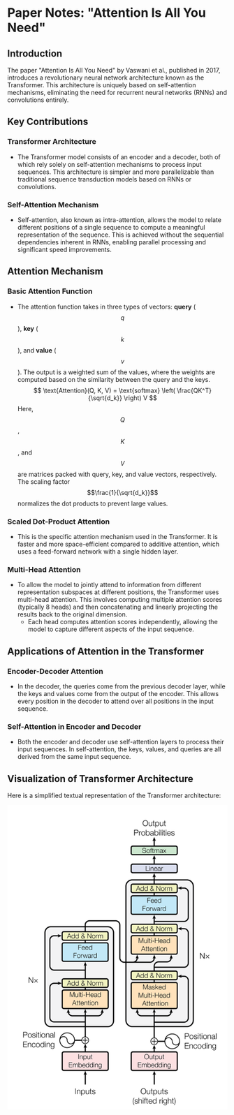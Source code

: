 # Paper Notes: "Attention Is All You Need"

## Introduction

The paper "Attention Is All You Need" by Vaswani et al., published in 2017, introduces a revolutionary neural network architecture known as the Transformer. This architecture is uniquely based on self-attention mechanisms, eliminating the need for recurrent neural networks (RNNs) and convolutions entirely.

## Key Contributions

### Transformer Architecture
- The Transformer model consists of an encoder and a decoder, both of which rely solely on self-attention mechanisms to process input sequences. This architecture is simpler and more parallelizable than traditional sequence transduction models based on RNNs or convolutions.

### Self-Attention Mechanism
- Self-attention, also known as intra-attention, allows the model to relate different positions of a single sequence to compute a meaningful representation of the sequence. This is achieved without the sequential dependencies inherent in RNNs, enabling parallel processing and significant speed improvements.

## Attention Mechanism

### Basic Attention Function
- The attention function takes in three types of vectors: **query** ($$q$$), **key** ($$k$$), and **value** ($$v$$). The output is a weighted sum of the values, where the weights are computed based on the similarity between the query and the keys.
  $$
  \text{Attention}(Q, K, V) = \text{softmax} \left( \frac{QK^T}{\sqrt{d_k}} \right) V
  $$
  Here, $$Q$$, $$K$$, and $$V$$ are matrices packed with query, key, and value vectors, respectively. The scaling factor $$\frac{1}{\sqrt{d_k}}$$ normalizes the dot products to prevent large values.

### Scaled Dot-Product Attention
- This is the specific attention mechanism used in the Transformer. It is faster and more space-efficient compared to additive attention, which uses a feed-forward network with a single hidden layer.

### Multi-Head Attention
- To allow the model to jointly attend to information from different representation subspaces at different positions, the Transformer uses multi-head attention. This involves computing multiple attention scores (typically 8 heads) and then concatenating and linearly projecting the results back to the original dimension.
  - Each head computes attention scores independently, allowing the model to capture different aspects of the input sequence.

## Applications of Attention in the Transformer

### Encoder-Decoder Attention
- In the decoder, the queries come from the previous decoder layer, while the keys and values come from the output of the encoder. This allows every position in the decoder to attend over all positions in the input sequence.

### Self-Attention in Encoder and Decoder
- Both the encoder and decoder use self-attention layers to process their input sequences. In self-attention, the keys, values, and queries are all derived from the same input sequence.

## Visualization of Transformer Architecture

Here is a simplified textual representation of the Transformer architecture:

![](transformer.png "Transformer")